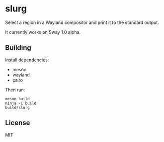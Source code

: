 # slurg

Select a region in a Wayland compositor and print it to the standard output.

It currently works on Sway 1.0 alpha.

## Building

Install dependencies:
* meson
* wayland
* cairo

Then run:

```shell
meson build
ninja -C build
build/slurg
```

## License

MIT
